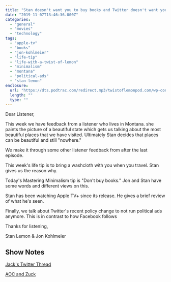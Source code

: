 ```yaml
---
title: "Stan doesn't want you to buy books and Twitter doesn't want you to buy Political Ads"
date: "2019-11-07T13:46:36.000Z"
categories: 
  - "general"
  - "movies"
  - "technology"
tags: 
  - "apple-tv"
  - "books"
  - "jon-kohlmeier"
  - "life-tip"
  - "life-with-a-twist-of-lemon"
  - "minimalism"
  - "montana"
  - "political-ads"
  - "stan-lemon"
enclosure: 
  url: "https://dts.podtrac.com/redirect.mp3/twistoflemonpod.com/wp-content/uploads/2019/11/070-lwatol-20191107.mp3"
  length: ""
  type: ""
---
```


Dear Listener,

This week we have feedback from a listener who lives in Montana. she paints the picture of a beautiful state which gets us talking about the most beautiful places that we have visited. Ultimately Stan decides that places can be beautiful and still "nowhere."

We make it through some other listener feedback from after the last episode.

This week's life tip is to bring a washcloth with you when you travel. Stan gives us the reason why.

Today's Mastering Minimalism tip is "Don't buy books." Jon and Stan have some words and different views on this.

Stan has been watching Apple TV+ since its release. He gives a brief review of what he's seen.

Finally, we talk about Twitter's recent policy change to not run political ads anymore. This is in contrast to how Facebook follows

Thanks for listening,

Stan Lemon & Jon Kohlmeier

## Show Notes

[Jack's Twitter Thread](https://twitter.com/jack/status/1189634360472829952)

[AOC and Zuck](https://youtu.be/TuIhb-xbW9I)

